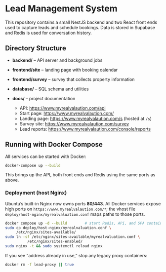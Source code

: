 # Lead Management System

This repository contains a small NestJS backend and two React front ends used to capture leads and schedule bookings. Data is stored in Supabase and Redis is used for conversation history.

## Directory Structure

- **backend/** – API server and background jobs
- **frontend/site** – landing page with booking calendar
- **frontend/survey** – survey that collects property information
- **database/** – SQL schema and utilities
- **docs/** – project documentation

  - API: <https://www.myrealvalaution.com/api>
  - Start page: <https://www.myrealvalaution.com/>
  - Landing page: <https://www.myrealvalaution.com/s> (hosted at `/s`)
  - Survey site: <https://www.myrealvalaution.com/survey>
   - Lead reports: <https://www.myrealvalaution.com/console/reports>

## Running with Docker Compose

All services can be started with Docker:
```bash
docker-compose up --build
```
This brings up the API, both front ends and Redis using the same ports as above.

### Deployment (host Nginx)
Ubuntu’s built-in Nginx now owns ports **80/443**. All Docker services expose
high ports on `https://www.myrealvalaution.com/*`; the vhost file
`deploy/host-nginx/myrealvaluation.conf` maps paths to those ports.

```bash
docker compose up -d --build        # start Redis, API, and SPA containers
sudo cp deploy/host-nginx/myrealvaluation.conf \
     /etc/nginx/sites-available/
sudo ln -sf /etc/nginx/sites-available/myrealvaluation.conf \
          /etc/nginx/sites-enabled/
sudo nginx -t && sudo systemctl reload nginx
```

If you see “address already in use,” stop any legacy proxy containers:

```bash
docker rm -f lead-proxy || true
```
